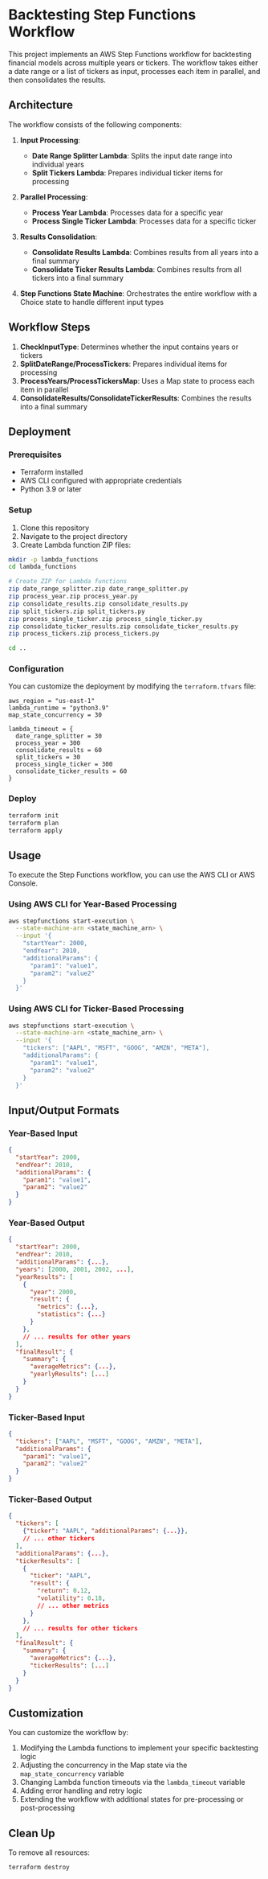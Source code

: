# Backtesting Step Functions Workflow

This project implements an AWS Step Functions workflow for backtesting financial models across multiple years or tickers. The workflow takes either a date range or a list of tickers as input, processes each item in parallel, and then consolidates the results.

## Architecture

The workflow consists of the following components:

1. **Input Processing**:
   - **Date Range Splitter Lambda**: Splits the input date range into individual years
   - **Split Tickers Lambda**: Prepares individual ticker items for processing

2. **Parallel Processing**:
   - **Process Year Lambda**: Processes data for a specific year
   - **Process Single Ticker Lambda**: Processes data for a specific ticker

3. **Results Consolidation**:
   - **Consolidate Results Lambda**: Combines results from all years into a final summary
   - **Consolidate Ticker Results Lambda**: Combines results from all tickers into a final summary

4. **Step Functions State Machine**: Orchestrates the entire workflow with a Choice state to handle different input types

## Workflow Steps

1. **CheckInputType**: Determines whether the input contains years or tickers
2. **SplitDateRange/ProcessTickers**: Prepares individual items for processing
3. **ProcessYears/ProcessTickersMap**: Uses a Map state to process each item in parallel
4. **ConsolidateResults/ConsolidateTickerResults**: Combines the results into a final summary

## Deployment

### Prerequisites

- Terraform installed
- AWS CLI configured with appropriate credentials
- Python 3.9 or later

### Setup

1. Clone this repository
2. Navigate to the project directory
3. Create Lambda function ZIP files:

```bash
mkdir -p lambda_functions
cd lambda_functions

# Create ZIP for Lambda functions
zip date_range_splitter.zip date_range_splitter.py
zip process_year.zip process_year.py
zip consolidate_results.zip consolidate_results.py
zip split_tickers.zip split_tickers.py
zip process_single_ticker.zip process_single_ticker.py
zip consolidate_ticker_results.zip consolidate_ticker_results.py
zip process_tickers.zip process_tickers.py

cd ..
```

### Configuration

You can customize the deployment by modifying the `terraform.tfvars` file:

```hcl
aws_region = "us-east-1"
lambda_runtime = "python3.9"
map_state_concurrency = 30

lambda_timeout = {
  date_range_splitter = 30
  process_year = 300
  consolidate_results = 60
  split_tickers = 30
  process_single_ticker = 300
  consolidate_ticker_results = 60
}
```

### Deploy

```bash
terraform init
terraform plan
terraform apply
```

## Usage

To execute the Step Functions workflow, you can use the AWS CLI or AWS Console.

### Using AWS CLI for Year-Based Processing

```bash
aws stepfunctions start-execution \
  --state-machine-arn <state_machine_arn> \
  --input '{
    "startYear": 2000,
    "endYear": 2010,
    "additionalParams": {
      "param1": "value1",
      "param2": "value2"
    }
  }'
```

### Using AWS CLI for Ticker-Based Processing

```bash
aws stepfunctions start-execution \
  --state-machine-arn <state_machine_arn> \
  --input '{
    "tickers": ["AAPL", "MSFT", "GOOG", "AMZN", "META"],
    "additionalParams": {
      "param1": "value1",
      "param2": "value2"
    }
  }'
```

## Input/Output Formats

### Year-Based Input

```json
{
  "startYear": 2000,
  "endYear": 2010,
  "additionalParams": {
    "param1": "value1",
    "param2": "value2"
  }
}
```

### Year-Based Output

```json
{
  "startYear": 2000,
  "endYear": 2010,
  "additionalParams": {...},
  "years": [2000, 2001, 2002, ...],
  "yearResults": [
    {
      "year": 2000,
      "result": {
        "metrics": {...},
        "statistics": {...}
      }
    },
    // ... results for other years
  ],
  "finalResult": {
    "summary": {
      "averageMetrics": {...},
      "yearlyResults": [...]
    }
  }
}
```

### Ticker-Based Input

```json
{
  "tickers": ["AAPL", "MSFT", "GOOG", "AMZN", "META"],
  "additionalParams": {
    "param1": "value1",
    "param2": "value2"
  }
}
```

### Ticker-Based Output

```json
{
  "tickers": [
    {"ticker": "AAPL", "additionalParams": {...}},
    // ... other tickers
  ],
  "additionalParams": {...},
  "tickerResults": [
    {
      "ticker": "AAPL",
      "result": {
        "return": 0.12,
        "volatility": 0.18,
        // ... other metrics
      }
    },
    // ... results for other tickers
  ],
  "finalResult": {
    "summary": {
      "averageMetrics": {...},
      "tickerResults": [...]
    }
  }
}
```

## Customization

You can customize the workflow by:

1. Modifying the Lambda functions to implement your specific backtesting logic
2. Adjusting the concurrency in the Map state via the `map_state_concurrency` variable
3. Changing Lambda function timeouts via the `lambda_timeout` variable
4. Adding error handling and retry logic
5. Extending the workflow with additional states for pre-processing or post-processing

## Clean Up

To remove all resources:

```bash
terraform destroy
```
